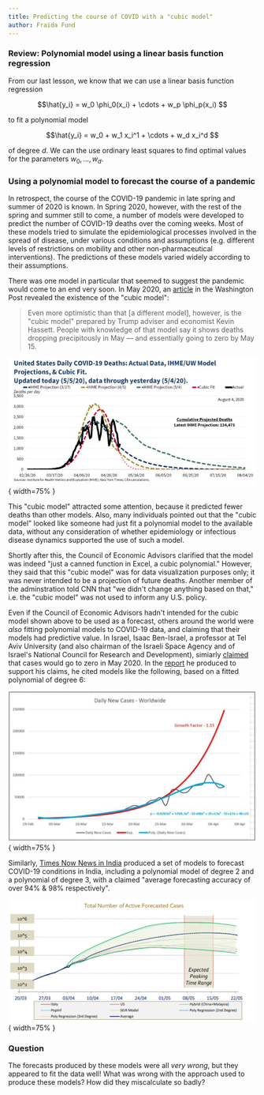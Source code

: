 ```yaml
---
title: Predicting the course of COVID with a "cubic model"
author: Fraida Fund
---
```


### Review: Polynomial model using a linear basis function regression

From our last lesson, we know that we can use a linear basis function regression 

$$\hat{y_i} =  w_0 \phi_0(x_i) + \cdots + w_p \phi_p(x_i) $$

to fit a polynomial model

$$\hat{y_i} = w_0 + w_1 x_i^1 + \cdots + w_d x_i^d $$ 

of degree $d$. We can the use ordinary least squares to find optimal values for the parameters $w_0, \ldots, w_d$.


### Using a polynomial model to forecast the course of a pandemic

In retrospect, the course of the COVID-19 pandemic in late spring and summer of 2020 is known. In Spring 2020, however, with the rest of the spring and summer still to come, a number of models were developed to predict the number of COVID-19 deaths over the coming weeks. Most of these models tried to simulate the epidemiological processes involved in the spread of disease, under various conditions and assumptions (e.g. different levels of restrictions on mobility and other non-pharmaceutical interventions). The predictions of these models varied widely according to their assumptions. 

There was one model in particular that seemed to suggest the pandemic would come to an end very soon. In May 2020, an [article](https://www.washingtonpost.com/health/government-report-predicts-covid-19-cases-will-reach-200000-a-day-by-june-1/2020/05/04/02fe743e-8e27-11ea-a9c0-73b93422d691_story.html) in the Washington Post revealed the existence of the "cubic model":

> Even more optimistic than that [a different model], however, is the "cubic model" prepared by Trump adviser and economist Kevin Hassett. People with knowledge of that model say it shows deaths dropping precipitously in May — and essentially going to zero by May 15.


![The slide with the infamous "cubic model". [Source](https://twitter.com/WhiteHouseCEA45/status/1257680258364555264).](../images/cubic-model.jpeg){ width=75% }


This "cubic model" attracted some attention, because it predicted fewer deaths than other models. Also, many individuals pointed out that the "cubic model" looked like someone had just fit a polynomial model to the available data, without any consideration of whether epidemiology or infectious disease dynamics supported the use of such a model. 

Shortly after this, the Council of Economic Advisors clarified that the model was indeed "just a canned function in Excel, a cubic polynomial." However, they said that this "cubic model" was for data visualization purposes only; it was never intended to be a projection of future deaths. Another member of the adminstration told CNN that "we didn't change anything based on that," i.e. the "cubic model" was not used to inform any U.S. policy.


Even if the Council of Economic Advisors hadn't intended for the cubic model shown above to be used as a forecast, others around the world were *also* fitting polynomial models to COVID-19 data, and claiming that their models had predictive value. In Israel, Isaac Ben-Israel, a professor at Tel Aviv University (and also chairman of the Israeli Space Agency and of Israel's National Council for Research and Development), simiarly [claimed](https://www.timesofisrael.com/the-end-of-exponential-growth-the-decline-in-the-spread-of-coronavirus/) that cases would go to zero in May 2020. In the [report](https://www.industry.org.il/files/marketing/SOS/april/kr1204.pdf) he produced to support his claims, he cited models like the following, based on a fitted polynomial of degree 6:

![A model produced by an Israeli professor, which made similar claims based on a polynomial model of degree 6. [Source](https://www.industry.org.il/files/marketing/SOS/april/kr1204.pdf).](../images/3-israel-polynomial.jpg){ width=75% }

Similarly, [Times Now News in India](https://imgk.timesnownews.com/site/times-fact/COVID-Report-April-10.pdf) produced a set of models to forecast COVID-19 conditions in India, including a polynomial model of degree 2 and a polynomial of degree 3, with a claimed "average forecasting accuracy of over 94% & 98% respectively".

![A model produced for Times Now News in India claimed to have "forecasting accuracy of over 94% & 98%" for a 2-degree and 3-degree polynomial, respectively. [Source](https://imgk.timesnownews.com/site/times-fact/COVID-Report-April-10.pdf).](../images/3-india-polynomial.png){ width=75% }

### Question

The forecasts produced by these models were all *very wrong*, but they appeared to fit the data well! What was wrong with the approach used to produce these models? How did they miscalculate so badly?


<!-- 

* If you allow an arbitrarily complex model, you can "fit" data very well.
* But your "fitted" model only works on the training data - it won't necessarily generalize to new data.
* In the COVID fatality projection "models", they used all of the existing data to fit the model parameters, i.e. all of the data is training data.
* Building and using models without domain knowledge.
* Extrapolating into the future.

https://www.statschat.org.nz/2020/05/07/prediction-is-hard-2/
-->
